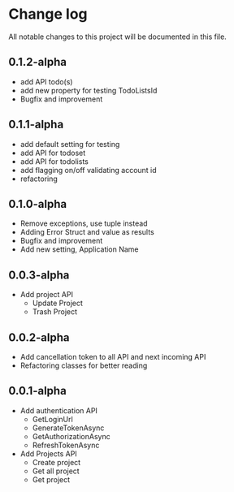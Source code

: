 ﻿# Change log

All notable changes to this project will be documented in this file.

## 0.1.2-alpha

- add API todo(s)
- add new property for testing TodoListsId
- Bugfix and improvement

## 0.1.1-alpha

- add default setting for testing
- add API for todoset
- add API for todolists
- add flagging on/off validating account id
- refactoring

## 0.1.0-alpha

- Remove exceptions, use tuple instead
- Adding Error Struct and value as results
- Bugfix and improvement
- Add new setting, Application Name

## 0.0.3-alpha

- Add project API
    - Update Project
    - Trash Project

## 0.0.2-alpha

- Add cancellation token to all API and next incoming API
- Refactoring classes for better reading

## 0.0.1-alpha

- Add authentication API
    - GetLoginUrl
    - GenerateTokenAsync
    - GetAuthorizationAsync
    - RefreshTokenAsync
- Add Projects API
    - Create project
    - Get all project
    - Get project